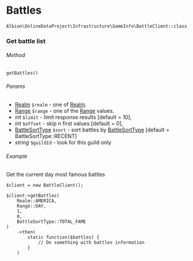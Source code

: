# Battles

`Albion\OnlineDataProject\Infrastructure\GameInfo\BattleClient::class`  

### Get battle list

###### Method
`getBattles()`

###### Params
* [Realm](realm.md) `$realm` - one of [Realm](realm.md).
* [Range](range.md) `$range` - one of the [Range](range.md) values.
* _int_ `$limit` - limit response results [default = 10],
* _int_ `$offset` - skip n first values [default = 0],
* [BattleSortType](battleSort.md) `$sort` - sort battles by [BattleSortType](battleSort.md) [default = BattleSortType::RECENT]
* _string_ `$guildId` - look for this guild only

###### Example

Get the current day most famous battles  

```
$client = new BattleClient();

$client->getBattles(
    Realm::AMERICA,
    Range::DAY,
    1,
    0,
    BattleSortType::TOTAL_FAME
)
    ->then(
        static function($battles) {
            // Do something with battles information
        }
    )
```